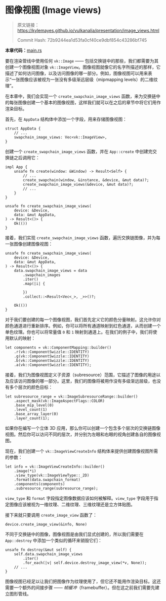 # 图像视图 (Image views)

> 原文链接：<https://kylemayes.github.io/vulkanalia/presentation/image_views.html>
>
> Commit Hash: 72b9244ea1d53fa0cf40ce9dbf854c43286bf745

**本章代码：**[main.rs](https://github.com/chuigda/Vulkan-Tutorial-Rust-CN/tree/master/src/07_image_views.rs)

要在渲染管线中使用任何 `vk::Image` —— 包括交换链中的那些，我们都需要为其创建一个图像视图对象 `vk::ImageView`。图像视图就像它的名字所描述的那样，它描述了如何访问图像，以及访问图像的哪一部分。例如，图像视图可以用来表示“一张图像应该被视为一张没有多级渐远层级（mipmapping levels）的二维纹理”。

在本章中，我们会实现一个 `create_swapchain_image_views` 函数，来为交换链中的每张图像创建一个基本的图像视图，这样我们就可以在之后的章节中将它们用作渲染目标。

首先，在 `AppData` 结构体中添加一个字段，用来存储图像视图：

```rust,noplaypen
struct AppData {
    // ...
    swapchain_image_views: Vec<vk::ImageView>,
}

```

创建一个 `create_swapchain_image_views` 函数，并在 `App::create` 中创建完交换链之后调用它：

```rust,noplaypen
impl App {
    unsafe fn create(window: &Window) -> Result<Self> {
        // ...
        create_swapchain(window, &instance, &device, &mut data)?;
        create_swapchain_image_views(&device, &mut data)?;
        // ...
    }
}

unsafe fn create_swapchain_image_views(
    device: &Device,
    data: &mut AppData,
) -> Result<()> {
    Ok(())
}
```

接着，我们实现 `create_swapchain_image_views` 函数，遍历交换链图像，并为每一张图像创建图像视图：

```rust,noplaypen
unsafe fn create_swapchain_image_views(
    device: &Device,
    data: &mut AppData,
) -> Result<()> {
    data.swapchain_image_views = data
        .swapchain_images
        .iter()
        .map(|i| {

        })
        .collect::<Result<Vec<_>, _>>()?;

    Ok(())
}
```

对于我们要创建的每一个图像视图，我们首先定义它的颜色分量映射。这允许你对颜色通道进行重新排序。例如，你可以将所有通道映射到红色通道，从而创建一个单色纹理。你也可以将常量值 `0` 和 `1` 映射到通道上。在我们的例子中，我们将使用默认的映射：

```rust,noplaypen
let components = vk::ComponentMapping::builder()
    .r(vk::ComponentSwizzle::IDENTITY)
    .g(vk::ComponentSwizzle::IDENTITY)
    .b(vk::ComponentSwizzle::IDENTITY)
    .a(vk::ComponentSwizzle::IDENTITY);
```

<!-- TODO subresource 这个翻译还有待考虑 -->
接着，我们为图像视图定义子资源（subresource）范围，它描述了图像的用途以及应该访问图像的哪一部分。这里，我们的图像将被用作没有多级渐远层级，也没有多个层次的颜色目标：

```rust,noplaypen
let subresource_range = vk::ImageSubresourceRange::builder()
    .aspect_mask(vk::ImageAspectFlags::COLOR)
    .base_mip_level(0)
    .level_count(1)
    .base_array_layer(0)
    .layer_count(1);
```

如果你在编写一个立体 3D 应用，那么你可以创建一个包含多个层次的交换链图像视图。然后你可以访问不同的层次，并分别为左眼和右眼的视角创建各自的图像视图。

现在，我们创建一个 `vk::ImageViewCreateInfo` 结构体来提供创建图像视图所需的参数：

```rust,noplaypen
let info = vk::ImageViewCreateInfo::builder()
    .image(*i)
    .view_type(vk::ImageViewType::_2D)
    .format(data.swapchain_format)
    .components(components)
    .subresource_range(subresource_range);
```

`view_type` 和 `format` 字段指定图像数据应该如何被解释。`view_type` 字段用于指定图像应该被视为一维纹理、二维纹理、三维纹理还是立方体贴图。

接下来就只要调用 `create_image_view` 函数了：

```rust,noplaypen
device.create_image_view(&info, None)
```

不同于交换链中的图像，图像视图是由我们显式创建的，所以我们需要在 `App::destroy` 中添加一个类似的循环来销毁它们：

```rust,noplaypen
unsafe fn destroy(&mut self) {
    self.data.swapchain_image_views
        .iter()
        .for_each(|v| self.device.destroy_image_view(*v, None));
    // ...
}
```

图像视图已经足以让我们把图像作为纹理使用了，但它还不能用作渲染目标。这还需要一个额外的间接步骤 —— *帧缓冲*（framebuffer）。但在这之前我们需要先建立图形管线。
